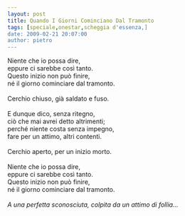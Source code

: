 ```yaml
---
layout: post
title: Quando I Giorni Cominciano Dal Tramonto
tags: [speciale,onestar,scheggia d'essenza,]
date: 2009-02-21 20:07:00
author: pietro
---
```

Niente che io possa dire,<br/>eppure ci sarebbe così tanto.<br/>Questo inizio non può finire,<br/>né il giorno cominciare dal tramonto.<br/><br/>Cerchio chiuso, già saldato e fuso.<br/><br/>E dunque dico, senza ritegno,<br/>ciò che mai avrei detto altrimenti;<br/>perché niente costa senza impegno,<br/>fare per un attimo, altri contenti.<br/><br/>Cerchio aperto, per un inizio morto.<br/><br/>Niente che io possa dire,<br/>eppure ci sarebbe così tanto.<br/>Questo inizio non può finire,<br/>né il giorno cominciare dal tramonto.<br/><br/><span style="font-style: italic">A una perfetta sconosciuta, colpita da un attimo di follia...</span>
